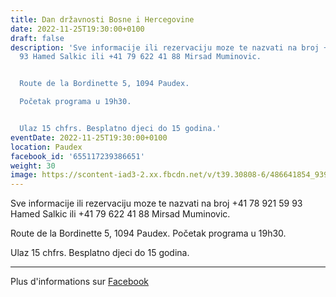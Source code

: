 ```yaml
---
title: Dan državnosti Bosne i Hercegovine
date: 2022-11-25T19:30:00+0100
draft: false
description: 'Sve informacije ili rezervaciju moze te nazvati na broj +41 78 921 59
  93 Hamed Salkic ili +41 79 622 41 88 Mirsad Muminovic.


  Route de la Bordinette 5, 1094 Paudex.

  Početak programa u 19h30.


  Ulaz 15 chfrs. Besplatno djeci do 15 godina.'
eventDate: 2022-11-25T19:30:00+0100
location: Paudex
facebook_id: '655117239386651'
weight: 30
image: https://scontent-iad3-2.xx.fbcdn.net/v/t39.30808-6/486641854_9399207156841686_1516080123773765506_n.jpg?_nc_cat=103&ccb=1-7&_nc_sid=9e60e4&_nc_ohc=pvVBDLmU0usQ7kNvwFB2ONW&_nc_oc=AdkkRTLFwjuxvg9ONNgkKx-1tA_0H6aKHaQPDpwE_mQY5cj6cuJyj8nA8YXu9Rhi56Q&_nc_zt=23&_nc_ht=scontent-iad3-2.xx&edm=ABTKTjYEAAAA&_nc_gid=SbeYgL6leqaPKLTlyX7Xlg&oh=00_AfJ-fy5d6T2B8DKnz4Xl1T6QxpJ6CbSztYi5i-b8bcblMg&oe=68289BBD
---
```


Sve informacije ili rezervaciju moze te nazvati na broj +41 78 921 59 93 Hamed Salkic ili +41 79 622 41 88 Mirsad Muminovic.

Route de la Bordinette 5, 1094 Paudex.
Početak programa u 19h30.

Ulaz 15 chfrs. Besplatno djeci do 15 godina.

---

Plus d'informations sur [Facebook](https://facebook.com/events/655117239386651)